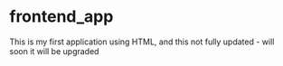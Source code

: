 # frontend_app
This is my first application using HTML, and this not fully updated - will soon it will be upgraded
